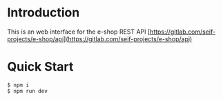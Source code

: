 # Introduction

This is an web interface for the e-shop REST API [https://gitlab.com/seif-projects/e-shop/api](https://gitlab.com/seif-projects/e-shop/api)

# Quick Start

```console
$ npm i
$ npm run dev
```
